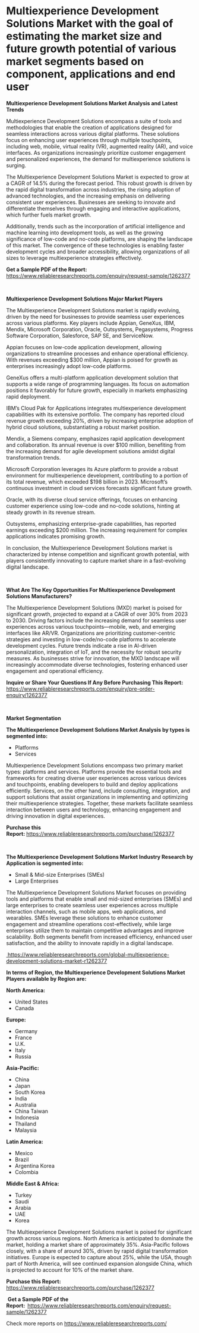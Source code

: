 <p><h1>Multiexperience Development Solutions Market with the goal of estimating the market size and future growth potential of various market segments based on component, applications and end user</h1></p><p><strong>Multiexperience Development Solutions Market Analysis and Latest Trends</strong></p>
<p><p>Multiexperience Development Solutions encompass a suite of tools and methodologies that enable the creation of applications designed for seamless interactions across various digital platforms. These solutions focus on enhancing user experiences through multiple touchpoints, including web, mobile, virtual reality (VR), augmented reality (AR), and voice interfaces. As organizations increasingly prioritize customer engagement and personalized experiences, the demand for multiexperience solutions is surging.</p><p>The Multiexperience Development Solutions Market is expected to grow at a CAGR of 14.5% during the forecast period. This robust growth is driven by the rapid digital transformation across industries, the rising adoption of advanced technologies, and the increasing emphasis on delivering consistent user experiences. Businesses are seeking to innovate and differentiate themselves through engaging and interactive applications, which further fuels market growth. </p><p>Additionally, trends such as the incorporation of artificial intelligence and machine learning into development tools, as well as the growing significance of low-code and no-code platforms, are shaping the landscape of this market. The convergence of these technologies is enabling faster development cycles and broader accessibility, allowing organizations of all sizes to leverage multiexperience strategies effectively.</p></p>
<p><strong>Get a Sample PDF of the Report:&nbsp;</strong> <a href="https://www.reliableresearchreports.com/enquiry/request-sample/1262377?utm_campaign=3063&utm_medium=2&utm_source=Github&utm_content=ia&utm_term=11032025&utm_id=multiexperience-development-solutions">https://www.reliableresearchreports.com/enquiry/request-sample/1262377</a></p>
<p>&nbsp;</p>
<p><strong>Multiexperience Development Solutions Major Market Players</strong></p>
<p><p>The Multiexperience Development Solutions market is rapidly evolving, driven by the need for businesses to provide seamless user experiences across various platforms. Key players include Appian, GeneXus, IBM, Mendix, Microsoft Corporation, Oracle, Outsystems, Pegasystems, Progress Software Corporation, Salesforce, SAP SE, and ServiceNow.</p><p>Appian focuses on low-code application development, allowing organizations to streamline processes and enhance operational efficiency. With revenues exceeding $300 million, Appian is poised for growth as enterprises increasingly adopt low-code platforms.</p><p>GeneXus offers a multi-platform application development solution that supports a wide range of programming languages. Its focus on automation positions it favorably for future growth, especially in markets emphasizing rapid deployment.</p><p>IBM’s Cloud Pak for Applications integrates multiexperience development capabilities with its extensive portfolio. The company has reported cloud revenue growth exceeding 20%, driven by increasing enterprise adoption of hybrid cloud solutions, substantiating a robust market position.</p><p>Mendix, a Siemens company, emphasizes rapid application development and collaboration. Its annual revenue is over $100 million, benefiting from the increasing demand for agile development solutions amidst digital transformation trends.</p><p>Microsoft Corporation leverages its Azure platform to provide a robust environment for multiexperience development, contributing to a portion of its total revenue, which exceeded $198 billion in 2023. Microsoft’s continuous investment in cloud services forecasts significant future growth.</p><p>Oracle, with its diverse cloud service offerings, focuses on enhancing customer experience using low-code and no-code solutions, hinting at steady growth in its revenue stream.</p><p>Outsystems, emphasizing enterprise-grade capabilities, has reported earnings exceeding $200 million. The increasing requirement for complex applications indicates promising growth.</p><p>In conclusion, the Multiexperience Development Solutions market is characterized by intense competition and significant growth potential, with players consistently innovating to capture market share in a fast-evolving digital landscape.</p></p>
<p>&nbsp;</p>
<p><strong>What Are The Key Opportunities For Multiexperience Development Solutions Manufacturers?</strong></p>
<p><p>The Multiexperience Development Solutions (MXD) market is poised for significant growth, projected to expand at a CAGR of over 30% from 2023 to 2030. Driving factors include the increasing demand for seamless user experiences across various touchpoints—mobile, web, and emerging interfaces like AR/VR. Organizations are prioritizing customer-centric strategies and investing in low-code/no-code platforms to accelerate development cycles. Future trends indicate a rise in AI-driven personalization, integration of IoT, and the necessity for robust security measures. As businesses strive for innovation, the MXD landscape will increasingly accommodate diverse technologies, fostering enhanced user engagement and operational efficiency.</p></p>
<p><strong>Inquire or Share Your Questions If Any Before Purchasing This Report:</strong> <a href="https://www.reliableresearchreports.com/enquiry/pre-order-enquiry/1262377?utm_campaign=3063&utm_medium=2&utm_source=Github&utm_content=ia&utm_term=11032025&utm_id=multiexperience-development-solutions">https://www.reliableresearchreports.com/enquiry/pre-order-enquiry/1262377</a></p>
<p>&nbsp;</p>
<p><strong>Market Segmentation</strong></p>
<p><strong>The Multiexperience Development Solutions Market Analysis by types is segmented into:</strong></p>
<p><ul><li>Platforms</li><li>Services</li></ul></p>
<p><p>Multiexperience Development Solutions encompass two primary market types: platforms and services. Platforms provide the essential tools and frameworks for creating diverse user experiences across various devices and touchpoints, enabling developers to build and deploy applications efficiently. Services, on the other hand, include consulting, integration, and support solutions that assist organizations in implementing and optimizing their multiexperience strategies. Together, these markets facilitate seamless interaction between users and technology, enhancing engagement and driving innovation in digital experiences.</p></p>
<p><strong>Purchase this Report:&nbsp;</strong><a href="https://www.reliableresearchreports.com/purchase/1262377?utm_campaign=3063&utm_medium=2&utm_source=Github&utm_content=ia&utm_term=11032025&utm_id=multiexperience-development-solutions">https://www.reliableresearchreports.com/purchase/1262377</a></p>
<p>&nbsp;</p>
<p><strong>The Multiexperience Development Solutions Market Industry Research by Application is segmented into:</strong></p>
<p><ul><li>Small & Mid-size Enterprises (SMEs)</li><li>Large Enterprises</li></ul></p>
<p><p>The Multiexperience Development Solutions Market focuses on providing tools and platforms that enable small and mid-sized enterprises (SMEs) and large enterprises to create seamless user experiences across multiple interaction channels, such as mobile apps, web applications, and wearables. SMEs leverage these solutions to enhance customer engagement and streamline operations cost-effectively, while large enterprises utilize them to maintain competitive advantages and improve scalability. Both segments benefit from increased efficiency, enhanced user satisfaction, and the ability to innovate rapidly in a digital landscape.</p></p>
<p><a href="https://www.reliableresearchreports.com/global-multiexperience-development-solutions-market-r1262377?utm_campaign=3063&utm_medium=2&utm_source=Github&utm_content=ia&utm_term=11032025&utm_id=multiexperience-development-solutions">&nbsp;https://www.reliableresearchreports.com/global-multiexperience-development-solutions-market-r1262377</a></p>
<p><strong>In terms of Region, the Multiexperience Development Solutions Market Players available by Region are:</strong></p>
<p>
    <p> <strong> North America: </strong>
        <ul>
            <li>United States</li>
            <li>Canada</li>
        </ul>
        </p> 
    <p> <strong> Europe: </strong>
        <ul>
            <li>Germany</li>
            <li>France</li>
            <li>U.K.</li>
            <li>Italy</li>
            <li>Russia</li>
        </ul>
        </p> 
    <p> <strong> Asia-Pacific: </strong>
        <ul>
            <li>China</li>
            <li>Japan</li>
            <li>South Korea</li>
            <li>India</li>
            <li>Australia</li>
            <li>China Taiwan</li>
            <li>Indonesia</li>
            <li>Thailand</li>
            <li>Malaysia</li>
        </ul>
        </p> 
    <p> <strong> Latin America: </strong>
        <ul>
            <li>Mexico</li>
            <li>Brazil</li>
            <li>Argentina Korea</li>
            <li>Colombia</li>
        </ul>
        </p> 
    <p> <strong> Middle East & Africa: </strong>
        <ul>
            <li>Turkey</li>
            <li>Saudi</li>
            <li>Arabia</li>
            <li>UAE</li>
            <li>Korea</li>
        </ul>
    </p>
    </p>
<p><p>The Multiexperience Development Solutions market is poised for significant growth across various regions. North America is anticipated to dominate the market, holding a market share of approximately 35%. Asia-Pacific follows closely, with a share of around 30%, driven by rapid digital transformation initiatives. Europe is expected to capture about 25%, while the USA, though part of North America, will see continued expansion alongside China, which is projected to account for 10% of the market share.</p></p>
<p><strong>Purchase this Report: </strong><a href="https://www.reliableresearchreports.com/purchase/1262377?utm_campaign=3063&utm_medium=2&utm_source=Github&utm_content=ia&utm_term=11032025&utm_id=multiexperience-development-solutions">https://www.reliableresearchreports.com/purchase/1262377</a></p>
<p>&nbsp;<strong>Get a Sample PDF of the Report:&nbsp;&nbsp;</strong><a href="https://www.reliableresearchreports.com/enquiry/request-sample/1262377?utm_campaign=3063&utm_medium=2&utm_source=Github&utm_content=ia&utm_term=11032025&utm_id=multiexperience-development-solutions">https://www.reliableresearchreports.com/enquiry/request-sample/1262377</a></p>
<p><strong></strong></p>
<p>Check more reports on <a href="https://www.reliableresearchreports.com/?utm_campaign=3063&utm_medium=2&utm_source=Github&utm_content=ia&utm_term=11032025&utm_id=multiexperience-development-solutions">https://www.reliableresearchreports.com/</a></p>